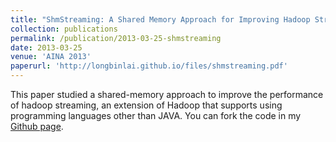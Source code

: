 ```yaml
---
title: "ShmStreaming: A Shared Memory Approach for Improving Hadoop Streaming Performance"
collection: publications
permalink: /publication/2013-03-25-shmstreaming
date: 2013-03-25
venue: 'AINA 2013'
paperurl: 'http://longbinlai.github.io/files/shmstreaming.pdf'
---
```


This paper studied a shared-memory approach to improve the performance of hadoop streaming, an extension of Hadoop that supports using programming languages other than JAVA. You can fork the code in my [Github page](https://github.com/longbinlai/ShmStreaming).

